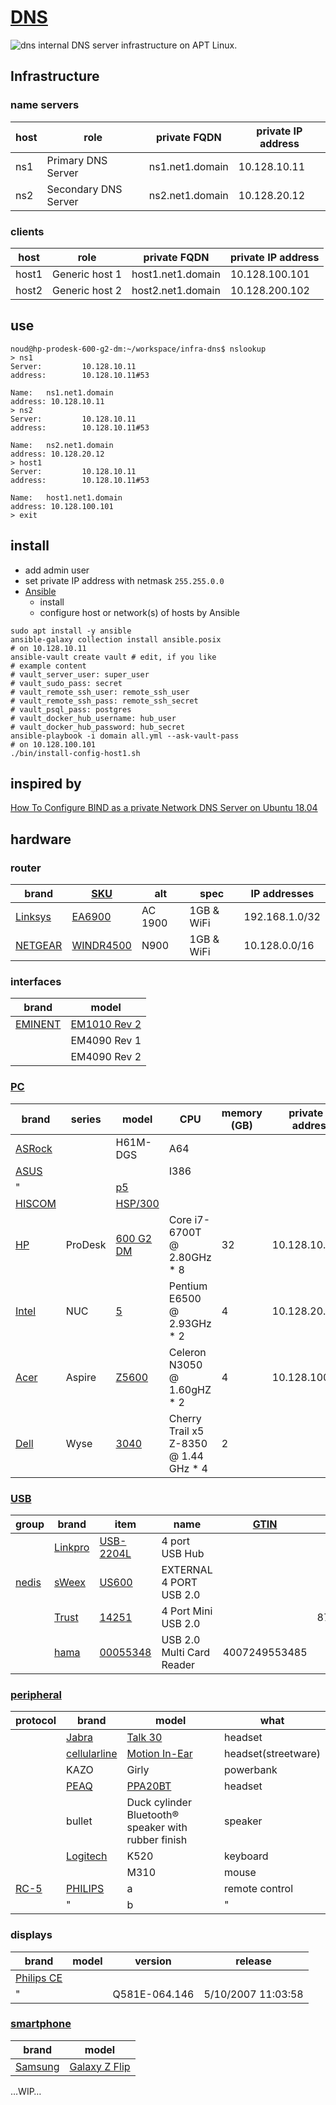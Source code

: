 # [DNS](http://en.wikipedia.org/wiki/Domain_Name_System)
![dns](./doc/20201024_175247.jpg?raw=true "dns")
internal DNS server infrastructure on APT Linux.
## Infrastructure
### name servers
| host | role | private FQDN | private IP address |
| --- | --- | --- | --- |
| ns1 | Primary DNS Server | ns1.net1.domain | 10.128.10.11 |
| ns2 | Secondary DNS Server | ns2.net1.domain | 10.128.20.12 |
<!-- @todo ns3  Tertiary DNS Server  ns3.net1.domain  10.128.30.13 -->
### clients
| host | role | private FQDN | private IP address |
| --- | --- | --- | --- |
| host1 | Generic host 1 | host1.net1.domain | 10.128.100.101 |
| host2 | Generic host 2 | host2.net1.domain | 10.128.200.102 |
## use
```
noud@hp-prodesk-600-g2-dm:~/workspace/infra-dns$ nslookup
> ns1
Server:         10.128.10.11
address:        10.128.10.11#53

Name:   ns1.net1.domain
address: 10.128.10.11
> ns2
Server:         10.128.10.11
address:        10.128.10.11#53

Name:   ns2.net1.domain
address: 10.128.20.12
> host1
Server:         10.128.10.11
address:        10.128.10.11#53

Name:   host1.net1.domain
address: 10.128.100.101
> exit
```
## install
- add admin user
- set private IP address with netmask ```255.255.0.0```
- [Ansible](http://ansible.com)
    - install
    - configure host or network(s) of hosts by Ansible
```
sudo apt install -y ansible
ansible-galaxy collection install ansible.posix
# on 10.128.10.11
ansible-vault create vault # edit, if you like
# example content
# vault_server_user: super_user
# vault_sudo_pass: secret
# vault_remote_ssh_user: remote_ssh_user
# vault_remote_ssh_pass: remote_ssh_secret
# vault_psql_pass: postgres
# vault_docker_hub_username: hub_user
# vault_docker_hub_password: hub_secret
ansible-playbook -i domain all.yml --ask-vault-pass
# on 10.128.100.101
./bin/install-config-host1.sh
```
## inspired by
[How To Configure BIND as a private Network DNS Server on Ubuntu 18.04](http://digitalocean.com/community/tutorials/how-to-configure-bind-as-a-private-network-dns-server-on-ubuntu-18-04)
## hardware
### router
| brand | [SKU](http://en.wikipedia.org/wiki/Stock_keeping_unit) | alt | spec | IP addresses |
| --- | --- | --- | --- | --- |
| [Linksys](http://linksys.com) | [EA6900](http://linksys.com/us/support-product?pid=01t80000003KdHUAA0) | AC 1900 | 1GB & WiFi | 192.168.1.0/32
| [NETGEAR](http://netgear.com) | [WINDR4500](http://netgear.com/support/product/WNDR4500.aspx) | N900 | 1GB & WiFi | 10.128.0.0/16
### interfaces
| brand | model |
| --- | --- |
| [EMINENT](http://eminent-online.com) | [EM1010 Rev 2](http://support.eminent-online.com/hc/en-us/articles/360009536679-EM1010-Download-Drivers-Software) |
|  | EM4090 Rev 1 |
|  | EM4090 Rev 2 |
### [PC](http://en.wikipedia.org/wiki/Personal_computer)
| brand | series | model | CPU | memory (GB) | private IP address |
| --- | --- | --- | --- | --- | --- |
| [ASRock](http://asrock.com) |  | H61M-DGS | A64 |  | 
| [ASUS](http://asus.com) |  |  | I386 |  | 
| " |  | [p5](http://asus.com/Motherboards/P5B_Deluxe) |  |  |
| [HISCOM]() |  | [HSP/300]() |  |  | 
| [HP](http://hp.com) | ProDesk | [600 G2 DM](http://support.hp.com/us-en/product/hp-prodesk-600-g2-desktop-mini-pc/8376393) | Core i7-6700T @ 2.80GHz * 8 | 32 | 10.128.10.11
| [Intel](http://intel.com) | NUC | [5](http://intel.com/content/dam/support/us/en/documents/mini-pcs/nuc-kits/NUC5i3RYK_NUC5i5RYK_UserGuide.pdf) | Pentium E6500 @ 2.93GHz * 2 | 4 | 10.128.20.12
| [Acer](http://acer.com) | Aspire | [Z5600](http://acer.com/ac/en/US/content/support-product/1243;-;AZ5600) | Celeron N3050 @ 1.60gHZ * 2 | 4 | 10.128.100.101
| [Dell](http://dell.com) | Wyse | [3040](http://dell.com/support/manuals/nl/nl/nlbsdt1/wyse-3040-thin-client/3040_ug/welcome-to-dell-wyse-3040-thin-client?guid=guid-423f8ce2-8950-497f-88d3-22c2e1e3fe4a&lang=en-us) | Cherry Trail x5 Z-8350 @ 1.44 GHz * 4 | 2 |  |
### [USB](http://en.wikipedia.org/wiki/USB)
| group| brand | item | name | [GTIN](http://en.wikipedia.org/wiki/Global_Trade_Item_Number) | [EAN](http://en.wikipedia.org/wiki/International_Article_Number) | serial |
| --- | --- | --- | --- | --- | --- | --- |
|  | [Linkpro](http://linkpro.com.tw) | [USB-2204L](http://www.linkpro.com.tw/search_result.asp?keyin=USB-2204L&Search=Go) | 4 port USB Hub |  |  |  |
| [nedis](http://nedis.com) | [sWeex](http://nedis.com) | [US600](http://) | EXTERNAL 4 PORT USB 2.0 |  |  | 090325000269 |
|  | [Trust](http://trust.com) | [14251](http://trust.com/en/product/14251-4-port-mini-usb-2-0-design-hub-hu-3340m) | 4 Port Mini USB 2.0 |  | 8713439142518 |  |
|  | [hama](http://hama.com) | [00055348](https://www.hama.com/00055348/hama-35in1-usb-20-multi-card-reader-blue) | USB 2.0 Multi Card Reader | 4007249553485 |  |  |
### [peripheral](http://en.wikipedia.org/wiki/Peripheral)
| protocol | brand | model | what |
| --- | --- | --- | --- |
|  | [Jabra](http://jabra.com) | [Talk 30](http://jabra.com/bluetooth-headsets/jabra-talk-30) | headset |
|  | [cellularline](http://cellularline.com) | [Motion In-Ear](http://cellularline.com/en/Voice-%26-Sport/Bluetooth-headsets/Motion-In-Ear---Universal/p/BTMOSQUITOK) | headset(streetware) |
|  | KAZO | Girly | powerbank |
|  | [PEAQ](http://imtron.com) | [PPA20BT](http://peaq-online.com/uploads/tx_fdproducts/PEAQ_Datenblatt_PPA20BT-SL.pdf) | headset |
|  | bullet | Duck cylinder Bluetooth® speaker with rubber finish | speaker |
|  | [Logitech](http://logitechg.com) | K520 | keyboard |
|  |  | M310 | mouse |
| [RC-5](http://en.wikipedia.org/wiki/RC-5) | [PHILIPS](http://philips.com) | a | remote control |
|  | " | b | " |
### displays
| brand | model | version | release |
| --- | --- | --- | --- |
| [Philips CE](http://philips.nl) |  |  |  |
| " |  | Q581E-064.146 | 5/10/2007 11:03:58 |
### [smartphone](http://en.wikipedia.org/wiki/Smartphone)
| brand | model |
| --- | --- |
| [Samsung](http://samsung.com) | [Galaxy Z Flip](https://downloadcenter.samsung.com/content/UM/202002/20200214193732764/SM-F700F_DS_UM_EU_QQ_Eng_Rev.1.0_200214.pdf) |

…WIP…
